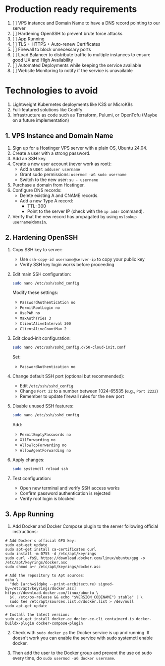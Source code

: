 # Production ready requirements

1. [ ] VPS instance and Domain Name to have a DNS record pointing to our server
2. [ ] Hardening OpenSSH to prevent brute force attacks
3. [ ] App Running
4. [ ] TLS + HTTPS + Auto-renew Certificates
5. [ ] Firewall to block unnecessary ports
6. [ ] Load Balancer to distribute traffic to multiple instances to ensure good UX and High Availability
7. [ ] Automated Deployments while keeping the service available
8. [ ] Website Monitoring to notify if the service is unavailable


# Technologies to avoid

1. Lightweight Kubernetes deployments like K3S or MicroK8s
2. Full-featured solutions like Coolify
3. Infrastructure as code such as Terraform, Pulumi, or OpenTofu (Maybe on a future implementation)

## 1. VPS Instance and Domain Name

1. Sign up for a Hostinger VPS server with a plain OS, Ubuntu 24.04.
2. Create a user with a strong password.
3. Add an SSH key.
4. Create a new user account (never work as root):
   - Add a user: `adduser username`
   - Grant sudo permissions: `usermod -aG sudo username`
   - Switch to the new user: `su - username`
5. Purchase a domain from Hostinger.
6. Configure DNS records:
   - Delete existing A and CNAME records.
   - Add a new Type A record:
     - TTL: 300
     - Point to the server IP (check with the `ip addr` command).
7. Verify that the new record has propagated by using `nslookup username@domain`.

## 2. Hardening OpenSSH

1. Copy SSH key to server:
   - Use `ssh-copy-id username@server-ip` to copy your public key
   - Verify SSH key login works before proceeding

2. Edit main SSH configuration:
   ```bash
   sudo nano /etc/ssh/sshd_config
   ```
   Modify these settings:
   - `PasswordAuthentication no`
   - `PermitRootLogin no`
   - `UsePAM no`
   - `MaxAuthTries 3`
   - `ClientAliveInterval 300`
   - `ClientAliveCountMax 2`

3. Edit cloud-init configuration:
   ```bash
   sudo nano /etc/ssh/sshd_config.d/50-cloud-init.conf
   ```
   Set:
   - `PasswordAuthentication no`

4. Change default SSH port (optional but recommended):
   - Edit `/etc/ssh/sshd_config`
   - Change `Port 22` to a number between 1024-65535 (e.g., `Port 2222`)
   - Remember to update firewall rules for the new port

5. Disable unused SSH features:
   ```bash
   sudo nano /etc/ssh/sshd_config
   ```
   Add:
   - `PermitEmptyPasswords no`
   - `X11Forwarding no`
   - `AllowTcpForwarding no`
   - `AllowAgentForwarding no`

6. Apply changes:
   ```bash
   sudo systemctl reload ssh
   ```

7. Test configuration:
   - Open new terminal and verify SSH access works
   - Confirm password authentication is rejected
   - Verify root login is blocked

## 3. App Running

1. Add Docker and Docker Compose plugin to the server following official instructions: 
```
# Add Docker's official GPG key:
sudo apt-get update
sudo apt-get install ca-certificates curl
sudo install -m 0755 -d /etc/apt/keyrings
sudo curl -fsSL https://download.docker.com/linux/ubuntu/gpg -o /etc/apt/keyrings/docker.asc
sudo chmod a+r /etc/apt/keyrings/docker.asc

# Add the repository to Apt sources:
echo \
  "deb [arch=$(dpkg --print-architecture) signed-by=/etc/apt/keyrings/docker.asc] https://download.docker.com/linux/ubuntu \
  $(. /etc/os-release && echo "$VERSION_CODENAME") stable" | \
  sudo tee /etc/apt/sources.list.d/docker.list > /dev/null
sudo apt-get update

# Install the latest version:
sudo apt-get install docker-ce docker-ce-cli containerd.io docker-buildx-plugin docker-compose-plugin
```

2. Check with `sudo docker ps` the Docker service is up and running. If doesn't work you can enable the service with sudo systemctl enable docker.

3. Then add the user to the Docker group and prevent the use od sudo every time, do `sudo usermod -aG docker username`.
